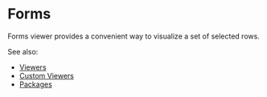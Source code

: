 # Forms

Forms viewer provides a convenient way to visualize a set of selected rows.

See also:

* [Viewers](https://datagrok.ai/help/visualize/viewers)
* [Custom Viewers](https://datagrok.ai/help/develop/how-to/develop-custom-viewer)
* [Packages](https://datagrok.ai/help/develop/#packages)
